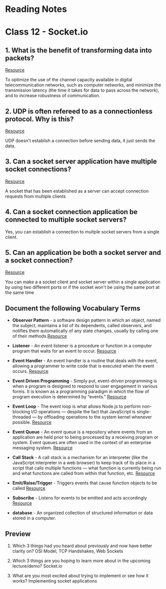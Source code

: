 # Reading Notes

# Class 12 - Socket.io

## 1. What is the benefit of transforming data into packets?

[Resource](https://en.wikipedia.org/wiki/Packet_switching#:~:text=Packet%20switching%20is%20used%20to,to%20increase%20robustness%20of%20communication.)

To optimize the use of the channel capacity available in digital telecommunication networks, such as computer networks, and minimize the transmission latency (the time it takes for data to pass across the network), and to increase robustness of communication.


## 2. UDP is often refereed to as a connectionless protocol. Why is this?

[Resource](https://en.wikibooks.org/wiki/Communication_Networks/TCP_and_UDP_Protocols/UDP)

UDP doesn't establish a connection before sending data, it just sends the data.

## 3. Can a socket server application have multiple socket connections?

[Resource](https://www.gnu.org/software/libc/manual/html_node/Accepting-Connections.html)

A socket that has been established as a server can accept connection requests from multiple clients

## 4. Can a socket connection application be connected to multiple socket servers?

Yes, you can establish a connection to multple socket servers from a single client.

## 5. Can an application be both a socket server and a socket connection?

[Resource](https://www.quora.com/Can-you-make-a-client-socket-and-a-server-socket-in-one)

You can make a a socket client and socket server within a single application by using two different ports or if the socket won't be using the same port at the same time


## Document the following Vocabulary Terms

- **Observer Pattern** - a software design pattern in which an object, named the subject, maintains a list of its dependents, called observers, and notifies them automatically of any state changes, usually by calling one of their methods.[Resource](https://en.wikipedia.org/wiki/Observer_pattern)

- **Listener** - An event listener is a procedure or function in a computer program that waits for an event to occur. [Resource](https://www.computerhope.com/jargon/e/event-listener.htm#:~:text=An%20event%20listener%20is%20a,for%20an%20event%20to%20occur.&text=The%20listener%20is%20programmed%20to,specific%20to%20Java%20and%20JavaScript.)

- **Event Handler** - An event handler is a routine that deals with the event, allowing a programmer to write code that is executed when the event occurs. [Resource](https://www.computerhope.com/jargon/e/event.htm)

- **Event Driven Programming** - Simply put, event-driven programming is when a program is designed to respond to user engagement in various forms. It is known as a programming paradigm in which the flow of program execution is determined by “events.” [Resource](https://www.edgetechacademy.edu/node-js/event-driven-programming/)

- **Event Loop** - The event loop is what allows Node.js to perform non-blocking I/O operations — despite the fact that JavaScript is single-threaded — by offloading operations to the system kernel whenever possible. [Resource](https://nodejs.org/en/docs/guides/event-loop-timers-and-nexttick/)

- **Event Queue** - An event queue is a repository where events from an application are held prior to being processed by a receiving program or system. Event queues are often used in the context of an enterprise messaging system. [Resource](https://www.techopedia.com/definition/24963/event-queue)

- **Call Stack** - A call stack is a mechanism for an interpreter (like the JavaScript interpreter in a web browser) to keep track of its place in a script that calls multiple functions — what function is currently being run and what functions are called from within that function, etc. [Resource](https://developer.mozilla.org/en-US/docs/Glossary/Call_stack)

- **Emit/Raise/Trigger** - Triggers events that cause function objects to be called [Resource](https://stackabuse.com/handling-events-in-node-js-with-evenemitter/)

- **Subscribe** - Listens for events to be emitted and acts accordingly [Resource](https://stackabuse.com/handling-events-in-node-js-with-evenemitter/)

- **database** - An organized collection of structured information or data stored in a computer.

## Preview

1. Which 3 things had you heard about previously and now have better clarity on? OSI Model, TCP Handshakes, Web Sockets

2. Which 3 things are you hoping to learn more about in the upcoming lecture/demo? Socket.io

3. What are you most excited about trying to implement or see how it works? Implementing socket applications


